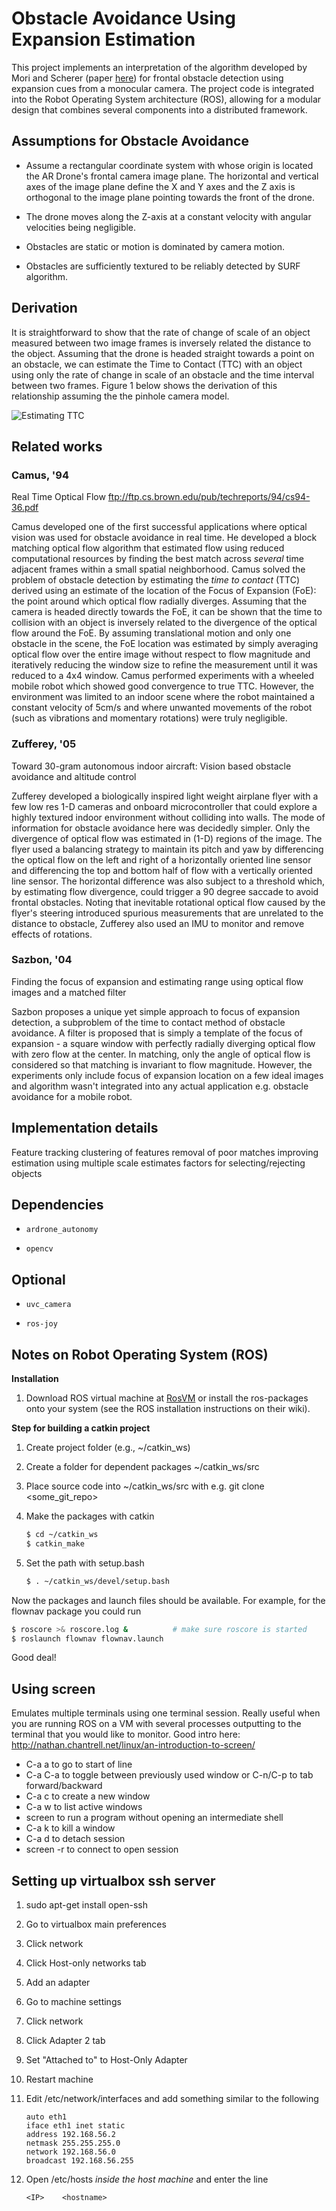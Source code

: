 # Obstacle Avoidance Using Expansion Estimation

This project implements an interpretation of the algorithm developed by Mori and Scherer (paper [here](https://www-preview.ri.cmu.edu/pub_files/2013/5/monocularObstacleAvoidance.pdf)) for frontal obstacle detection using expansion cues from a monocular camera. The project code is integrated into the Robot Operating System architecture (ROS), allowing for a modular design that combines several components into a distributed framework.

## Assumptions for Obstacle Avoidance

+ Assume a rectangular coordinate system with whose origin is located the AR
Drone's frontal camera image plane. The horizontal and vertical axes
of the image plane define the X and Y axes and the Z axis is orthogonal to the image
plane pointing towards the front of the drone.

+ The drone moves along the Z-axis at a constant velocity with angular
velocities being negligible.

+ Obstacles are static or motion is dominated by camera motion.

+ Obstacles are sufficiently textured to be reliably detected by SURF algorithm.

## Derivation

It is straightforward to show that the rate of change of scale of an object
measured between two image frames is inversely related the distance to the
object. Assuming that the drone is headed straight towards a point on an
obstacle, we can estimate the Time to Contact (TTC) with an object using only
the rate of change in scale of an obstacle and the time interval between two
frames. Figure 1 below shows the derivation of this relationship assuming the
the pinhole camera model.

![Estimating TTC](ttc_diagram.png "Estimating TTC")

## Related works

### Camus, '94
Real Time Optical Flow
ftp://ftp.cs.brown.edu/pub/techreports/94/cs94-36.pdf

Camus developed one of the first successful applications where optical vision was used for obstacle avoidance in real time. He developed a block matching optical flow algorithm that estimated flow using reduced computational resources by finding the best match across _several_ time adjacent frames within a small spatial neighborhood. Camus solved the problem of obstacle detection by estimating the _time_ _to_ _contact_ (TTC) derived using an estimate of the location of the Focus of Expansion (FoE): the point around which optical flow radially diverges. Assuming that the camera is headed directly towards the FoE, it can be shown that the time to collision with an object is inversely related to the divergence of the optical flow around the FoE. By assuming translational motion and only one obstacle in the scene, the FoE location was estimated by simply averaging optical flow over the entire image without respect to flow magnitude and iteratively reducing the window size to refine the measurement until it was reduced to a 4x4 window. Camus performed experiments with a wheeled mobile robot which showed good convergence to true TTC. However, the environment was limited to an indoor scene where the robot maintained a constant velocity of 5cm/s and where unwanted movements of the robot (such as vibrations and momentary rotations) were truly negligible.

### Zufferey, '05
Toward 30-gram autonomous indoor aircraft: Vision based obstacle avoidance and altitude control

Zufferey developed a biologically inspired light weight airplane flyer with a few low res 1-D cameras and onboard microcontroller that could explore a highly textured indoor environment without colliding into walls. The mode of information for obstacle avoidance here was decidedly simpler. Only the divergence of optical flow was estimated in (1-D) regions of the image. The flyer used a balancing strategy to maintain its pitch and yaw by differencing the optical flow on the left and right of a horizontally oriented line sensor and differencing the top and bottom half of flow with a vertically oriented line sensor. The horizontal difference was also subject to a threshold which, by estimating flow divergence, could trigger a 90 degree saccade to avoid frontal obstacles. Noting that inevitable rotational optical flow caused by the flyer's steering introduced spurious measurements that are unrelated to the distance to obstacle, Zufferey also used an IMU to monitor and remove effects of rotations.

### Sazbon, '04
Finding the focus of expansion and estimating range using optical flow images and a matched filter

Sazbon proposes a unique yet simple approach to focus of expansion detection, a subproblem of the time to contact method of obstacle avoidance. A filter is proposed that is simply a template of the focus of expansion - a square window with perfectly radially diverging optical flow with zero flow at the center. In matching, only the angle of optical flow is considered so that matching is invariant to flow magnitude. However, the experiments only include focus of expansion location on a few ideal images and algorithm wasn't integrated into any actual application e.g. obstacle avoidance for a mobile robot.

## Implementation details

Feature tracking
clustering of features
removal of poor matches
improving estimation using multiple scale estimates
factors for selecting/rejecting objects

## Dependencies

- `ardrone_autonomy`

- `opencv`


## Optional

- `uvc_camera`

- `ros-joy`

## Notes on Robot Operating System (ROS) 

**Installation**

1. Download ROS virtual machine at [RosVM](http://nootrix.com/downloads/#RosVM) or install the ros-packages onto your system (see the ROS installation instructions on their wiki).

**Step for building a catkin project**

1. Create project folder (e.g., ~/catkin_ws)

2. Create a folder for dependent packages ~/catkin_ws/src

3. Place source code into ~/catkin_ws/src with e.g. git clone <some_git_repo>

4. Make the packages with catkin

    ```bash
    $ cd ~/catkin_ws
    $ catkin_make
    ```

7. Set the path with setup.bash
    ```bash
    $ . ~/catkin_ws/devel/setup.bash
    ```

Now the packages and launch files should be available. For example, for the flownav package you could run
```bash
$ roscore >& roscore.log &          # make sure roscore is started
$ roslaunch flownav flownav.launch
```

Good deal!


## Using screen

Emulates multiple terminals using one terminal session. Really useful when you
are running ROS on a VM with several processes outputting to the terminal that
you would like to monitor. Good intro here:
http://nathan.chantrell.net/linux/an-introduction-to-screen/

* C-a a to go to start of line
* C-a C-a to toggle between previously used window or C-n/C-p to tab forward/backward
* C-a c to create a new window
* C-a w to list active windows
* screen <some program> to run a program without opening an intermediate shell
* C-a k to kill a window
* C-a d to detach session
* screen -r to connect to open session


## Setting up virtualbox ssh server

1. sudo apt-get install open-ssh

2. Go to virtualbox main preferences
  1. Click network
  2. Click Host-only networks tab
  3. Add an adapter

3. Go to machine settings
  1. Click network
  2. Click Adapter 2 tab
  3. Set "Attached to" to Host-Only Adapter
  4. Restart machine

4. Edit /etc/network/interfaces and add something similar to the following

    ```
    auto eth1
    iface eth1 inet static
    address 192.168.56.2
    netmask 255.255.255.0
    network 192.168.56.0
    broadcast 192.168.56.255
    ```

5. Open /etc/hosts _inside the host machine_ and enter the line

    ```
    <IP>    <hostname>
    ```
